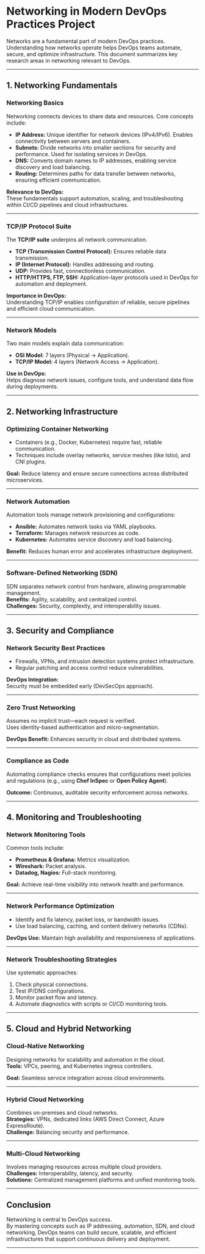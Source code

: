 
#  Networking in Modern DevOps Practices Project

Networks are a fundamental part of modern DevOps practices. Understanding how networks operate helps DevOps teams automate, secure, and optimize infrastructure. This document summarizes key research areas in networking relevant to DevOps.

---

## **1. Networking Fundamentals**

### **Networking Basics**
Networking connects devices to share data and resources. Core concepts include:

- **IP Address:** Unique identifier for network devices (IPv4/IPv6). Enables connectivity between servers and containers.  
- **Subnets:** Divide networks into smaller sections for security and performance. Used for isolating services in DevOps.  
- **DNS:** Converts domain names to IP addresses, enabling service discovery and load balancing.  
- **Routing:** Determines paths for data transfer between networks, ensuring efficient communication.

**Relevance to DevOps:**  
These fundamentals support automation, scaling, and troubleshooting within CI/CD pipelines and cloud infrastructures.

---

### **TCP/IP Protocol Suite**
The **TCP/IP suite** underpins all network communication.  
- **TCP (Transmission Control Protocol):** Ensures reliable data transmission.  
- **IP (Internet Protocol):** Handles addressing and routing.  
- **UDP:** Provides fast, connectionless communication.  
- **HTTP/HTTPS, FTP, SSH:** Application-layer protocols used in DevOps for automation and deployment.

**Importance in DevOps:**  
Understanding TCP/IP enables configuration of reliable, secure pipelines and efficient cloud communication.

---

### **Network Models**
Two main models explain data communication:  
- **OSI Model:** 7 layers (Physical → Application).  
- **TCP/IP Model:** 4 layers (Network Access → Application).

**Use in DevOps:**  
Helps diagnose network issues, configure tools, and understand data flow during deployments.

---

## **2. Networking Infrastructure**

### **Optimizing Container Networking**
- Containers (e.g., Docker, Kubernetes) require fast, reliable communication.  
- Techniques include overlay networks, service meshes (like Istio), and CNI plugins.  

**Goal:** Reduce latency and ensure secure connections across distributed microservices.

---

### **Network Automation**
Automation tools manage network provisioning and configurations:  
- **Ansible:** Automates network tasks via YAML playbooks.  
- **Terraform:** Manages network resources as code.  
- **Kubernetes:** Automates service discovery and load balancing.

**Benefit:** Reduces human error and accelerates infrastructure deployment.

---

### **Software-Defined Networking (SDN)**
SDN separates network control from hardware, allowing programmable management.  
**Benefits:** Agility, scalability, and centralized control.  
**Challenges:** Security, complexity, and interoperability issues.

---

## **3. Security and Compliance**

### **Network Security Best Practices**
- Firewalls, VPNs, and intrusion detection systems protect infrastructure.  
- Regular patching and access control reduce vulnerabilities.

**DevOps Integration:**  
Security must be embedded early (DevSecOps approach).

---

### **Zero Trust Networking**
Assumes no implicit trust—each request is verified.  
Uses identity-based authentication and micro-segmentation.

**DevOps Benefit:** Enhances security in cloud and distributed systems.

---

### **Compliance as Code**
Automating compliance checks ensures that configurations meet policies and regulations (e.g., using **Chef InSpec** or **Open Policy Agent**).

**Outcome:** Continuous, auditable security enforcement across networks.

---

## **4. Monitoring and Troubleshooting**

### **Network Monitoring Tools**
Common tools include:  
- **Prometheus & Grafana:** Metrics visualization.  
- **Wireshark:** Packet analysis.  
- **Datadog, Nagios:** Full-stack monitoring.

**Goal:** Achieve real-time visibility into network health and performance.

---

### **Network Performance Optimization**
- Identify and fix latency, packet loss, or bandwidth issues.  
- Use load balancing, caching, and content delivery networks (CDNs).

**DevOps Use:** Maintain high availability and responsiveness of applications.

---

### **Network Troubleshooting Strategies**
Use systematic approaches:  
1. Check physical connections.  
2. Test IP/DNS configurations.  
3. Monitor packet flow and latency.  
4. Automate diagnostics with scripts or CI/CD monitoring tools.

---

## **5. Cloud and Hybrid Networking**

### **Cloud-Native Networking**
Designing networks for scalability and automation in the cloud.  
**Tools:** VPCs, peering, and Kubernetes ingress controllers.  

**Goal:** Seamless service integration across cloud environments.

---

### **Hybrid Cloud Networking**
Combines on-premises and cloud networks.  
**Strategies:** VPNs, dedicated links (AWS Direct Connect, Azure ExpressRoute).  
**Challenge:** Balancing security and performance.

---

### **Multi-Cloud Networking**
Involves managing resources across multiple cloud providers.  
**Challenges:** Interoperability, latency, and security.  
**Solutions:** Centralized management platforms and unified monitoring tools.

---

## **Conclusion**
Networking is central to DevOps success.  
By mastering concepts such as IP addressing, automation, SDN, and cloud networking, DevOps teams can build secure, scalable, and efficient infrastructures that support continuous delivery and deployment.

---

